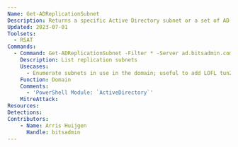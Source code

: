 ```yaml
---
Name: Get-ADReplicationSubnet
Description: Returns a specific Active Directory subnet or a set of AD subnets based on a specified filter.
Updated: 2023-07-01
Toolsets:
  - RSAT
Commands:
  - Command: Get-ADReplicationSubnet -Filter * -Server ad.bitsadmin.com | select Name,Location,Site
    Description: List replication subnets
    Usecases:
      - Enumerate subnets in use in the domain; useful to add LOFL tun2socks routes
    Function: Domain
    Comments:
      - 'PowerShell Module: `ActiveDirectory`'
    MitreAttack:
Resources:
Detections:
Contributors:
    - Name: Arris Huijgen
      Handle: bitsadmin
---
```

